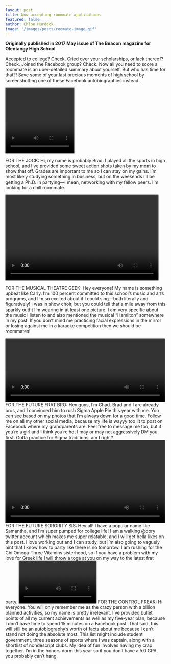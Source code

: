 ```yaml
---
layout: post
title: Now accepting roommate applications
featured: false
author: Chloe Murdock
image: '/images/posts/roomate-image.gif'
---
```


**Originally published in 2017 May issue of The Beacon magazine for Olentangy High School**

Accepted to college? Check. Cried over your scholarships, or lack thereof? Check. Joined the Facebook group? Check. Now all you need to score a roommate is an uber-detailed summary about yourself. But who has time for that?! Save some of your last precious moments of high school by screenshotting one of these Facebook autobiographies instead.

<video width="216" height="206" controls autoplay loop>
    <source src="/images/posts/roommate-02.mp4" type="video/mp4">
</video>

FOR THE JOCK: Hi, my name is probably Brad. I played all the sports in high school, and I’ve provided some sweet action shots taken by my mom to show that off. Grades are important to me so I can stay on my gains. I’m most likely studying something in business, but on the weekends I’ll be getting a Ph.D. in partying—I mean, networking with my fellow peers. I’m looking for a chill roommate.

<video width="480" height="270" controls autoplay loop>
<source src="/images/posts/roommate-03.mp4" type="video/mp4">
</video>

FOR THE MUSICAL THEATRE GEEK: Hey everyone! My name is something upbeat like Carly. I’m 100 percent committed to this school’s music and arts programs, and I’m so excited about it I could sing—both literally and figuratively! I was in show choir, but you could tell that a mile away from this sparkly outfit I’m wearing in at least one picture. I am very specific about the music I listen to and also mentioned the musical “Hamilton” somewhere in my post. If you don’t mind me practicing facial expressions in the mirror or losing against me in a karaoke competition then we should be roommates!

<video width="500" height="200" controls autoplay loop>
<source src="/images/posts/roommate-04.mp4" type="video/mp4">
</video>
FOR THE FUTURE FRAT BRO: Hey guys, I’m Chad. Brad and I are already bros, and I convinced him to rush Sigma Apple Pie this year with me. You can see based on my photos that I’m always down for a good time. Follow me on all my other social media, because my life is wayyy too lit to post on Facebook where my grandparents are. Feel free to message me too, but if you’re a girl and I think you’re hot I may or may not aggressively DM you first. Gotta practice for Sigma traditions, am I right?

<video width="500" height="260" controls autoplay loop>
<source src="/images/posts/roommate-05.mp4" type="video/mp4">
</video>
FOR THE FUTURE SORORITY SIS: Hey all! I have a popular name like Samantha, and I’m super pumped for college life! I am a walking @dory twitter account which makes me super relatable, and I will get hella likes on this post. I love working out and I can study, but I’m also going to vaguely hint that I know how to party like there is no tomorrow. I am rushing for the Chi Omega-Three Vitamins sisterhood, so if you have a problem with my love for Greek life I will throw a toga at you on my way to the latest frat party.

<video width="244" height="134" controls autoplay loop>
<source src="/images/posts/roommate-06.mp4" type="video/mp4">
</video>
FOR THE CONTROL FREAK: Hi everyone. You will only remember me as the crazy person with a billion planned activities, so my name is pretty irrelevant. I’ve provided bullet points of all my current achievements as well as my five-year plan, because I don’t have time to spend 15 minutes on a Facebook post. That said, this will still be an autobiography’s worth of facts about me because I can’t stand not doing the absolute most. This list might include student government, three seasons of sports where I was captain, along with a shortlist of nondescript clubs. My idea of fun involves having my crap together. I’m in the honors dorm this year so if you don’t have a 5.0 GPA, you probably can’t hang.
